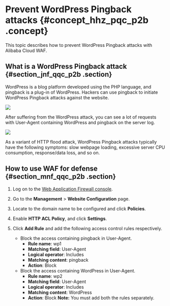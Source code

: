 # Prevent WordPress Pingback attacks {#concept_hhz_pqc_p2b .concept}

This topic describes how to prevent WordPress Pingback attacks with Alibaba Cloud WAF.

## What is a WordPress Pingback attack {#section_jnf_qqc_p2b .section}

WordPress is a blog platform developed using the PHP language, and pingback is a plug-in of WordPress. Hackers can use pingback to initiate WordPress Pingback attacks against the website.

![](http://static-aliyun-doc.oss-cn-hangzhou.aliyuncs.com/assets/img/15593/15538237827627_en-US.png)

After suffering from the WordPress attack, you can see a lot of requests with User-Agent containing WordPress and pingback on the server log.

![](http://static-aliyun-doc.oss-cn-hangzhou.aliyuncs.com/assets/img/15593/15538237827628_en-US.png)

As a variant of HTTP flood attack, WordPress Pingback attacks typically have the following symptoms: slow webpage loading, excessive server CPU consumption, response/data loss, and so on.

## How to use WAF for defense {#section_mnf_qqc_p2b .section}

1.  Log on to the [Web Application Firewall console](https://partners-intl.console.aliyun.com/#/waf).
2.  Go to the **Management** \> **Website Configuration** page.
3.  Locate to the domain name to be configured and click **Policies**.
4.  Enable **HTTP ACL Policy**, and click **Settings**.
5.  Click **Add Rule** and add the following access control rules respectively.

    -   Block the access containing pingback in User-Agent.
        -   **Rule name**: wp1
        -   **Matching field**: User-Agent
        -   **Logical operator**: Includes
        -   **Matching content**: pingback
        -   **Action**: Block
    -   Block the access containing WordPress in User-Agent.
        -   **Rule name**: wp2
        -   **Matching field**: User-Agent
        -   **Logical operator**: Includes
        -   **Matching content**: WordPress
        -   **Action**: Block
    **Note:** You must add both the rules separately.


